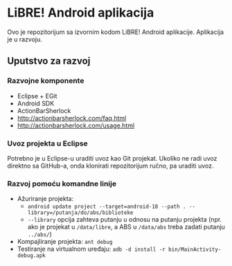 # LiBRE! Android aplikacija

Ovo je repozitorijum sa izvornim kodom LiBRE! Android aplikacije. Aplikacija je u razvoju.

## Uputstvo za razvoj

### Razvojne komponente

* Eclipse + EGit
* Android SDK
* ActionBarSherlock
 * http://actionbarsherlock.com/faq.html
 * http://actionbarsherlock.com/usage.html

### Uvoz projekta u Eclipse

Potrebno je u Eclipse-u uraditi uvoz kao Git projekat. Ukoliko ne radi uvoz direktno sa GitHub-a, onda klonirati repozitorijum ručno, pa uraditi uvoz.

### Razvoj pomoću komandne linije

* Ažuriranje projekta:
  * `android update project --target=android-18 --path . --library=/putanja/do/abs/biblioteke`
  * `--library` opcija zahteva putanju u odnosu na putanju projekta (npr. ako je projekat u `/data/libre`, a ABS u `/data/abs` treba zadati putanju `../abs/`)
* Kompajliranje projekta: `ant debug`
* Testiranje na virtualnom uređaju: `adb -d install -r bin/MainActivity-debug.apk`
